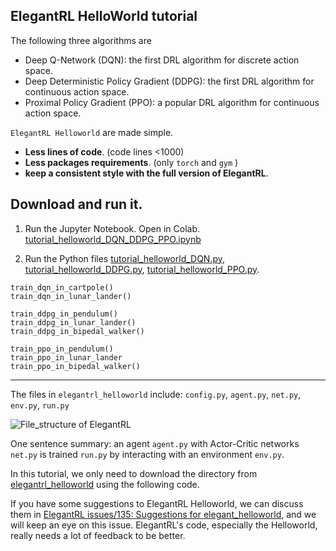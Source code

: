 ## ElegantRL HelloWorld tutorial

The following three algorithms are 
- Deep Q-Network (DQN): the first DRL algorithm for discrete action space.
- Deep Deterministic Policy Gradient (DDPG): the first DRL algorithm for continuous action space.
- Proximal Policy Gradient (PPO): a popular DRL algorithm for continuous action space.


`ElegantRL Helloworld` are made simple.
- **Less lines of code**. (code lines <1000)
- **Less packages requirements**. (only `torch` and `gym` )
- **keep a consistent style with the full version of ElegantRL**.


## Download and run it.

1. Run the Jupyter Notebook. Open in Colab. [tutorial_helloworld_DQN_DDPG_PPO.ipynb](https://github.com/AI4Finance-Foundation/ElegantRL/blob/master/tutorial_helloworld_DQN_DDPG_PPO.ipynb)

2. Run the Python files [tutorial_helloworld_DQN.py](https://github.com/AI4Finance-Foundation/ElegantRL/blob/master/elegantrl_helloworld/tutorial_helloworld_DQN.py), [ tutorial_helloworld_DDPG.py](https://github.com/AI4Finance-Foundation/ElegantRL/blob/master/elegantrl_helloworld/tutorial_helloworld_DDPG.py), [tutorial_helloworld_PPO.py](https://github.com/AI4Finance-Foundation/ElegantRL/blob/master/elegantrl_helloworld/tutorial_helloworld_PPO.py).
```
train_dqn_in_cartpole()
train_dqn_in_lunar_lander()

train_ddpg_in_pendulum()
train_ddpg_in_lunar_lander()
train_ddpg_in_bipedal_walker()

train_ppo_in_pendulum()
train_ppo_in_lunar_lander
train_ppo_in_bipedal_walker()
```

---


The files in `elegantrl_helloworld` include:
`config.py`, `agent.py`, `net.py`, `env.py`, `run.py`

![File_structure of ElegantRL](https://github.com/AI4Finance-Foundation/ElegantRL/raw/master/figs/File_structure.png)

One sentence summary: an agent `agent.py` with Actor-Critic networks `net.py` is trained `run.py` by interacting with an environment `env.py`.


In this tutorial, we only need to download the directory from [elegantrl_helloworld](https://github.com/AI4Finance-Foundation/ElegantRL/tree/master/elegantrl_helloworld) using the following code.


If you have some suggestions to ElegantRL Helloworld, we can discuss them in [ElegantRL issues/135: Suggestions for elegant_helloworld](https://github.com/AI4Finance-Foundation/ElegantRL/issues/135), and we will keep an eye on this issue.
ElegantRL's code, especially the Helloworld, really needs a lot of feedback to be better.
